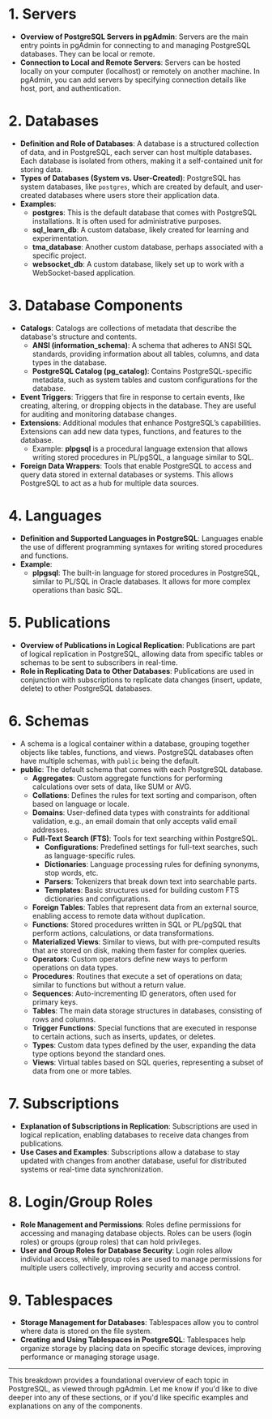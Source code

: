 # 1. **Servers**

- **Overview of PostgreSQL Servers in pgAdmin**: Servers are the main entry points in pgAdmin for connecting to and managing PostgreSQL databases. They can be local or remote.
- **Connection to Local and Remote Servers**: Servers can be hosted locally on your computer (localhost) or remotely on another machine. In pgAdmin, you can add servers by specifying connection details like host, port, and authentication.

# 2. **Databases**

- **Definition and Role of Databases**: A database is a structured collection of data, and in PostgreSQL, each server can host multiple databases. Each database is isolated from others, making it a self-contained unit for storing data.
- **Types of Databases (System vs. User-Created)**: PostgreSQL has system databases, like `postgres`, which are created by default, and user-created databases where users store their application data.
- **Examples**:
  - **postgres**: This is the default database that comes with PostgreSQL installations. It is often used for administrative purposes.
  - **sql_learn_db**: A custom database, likely created for learning and experimentation.
  - **tma_database**: Another custom database, perhaps associated with a specific project.
  - **websocket_db**: A custom database, likely set up to work with a WebSocket-based application.

# 3. **Database Components**

- **Catalogs**: Catalogs are collections of metadata that describe the database's structure and contents.
  - **ANSI (information_schema)**: A schema that adheres to ANSI SQL standards, providing information about all tables, columns, and data types in the database.
  - **PostgreSQL Catalog (pg_catalog)**: Contains PostgreSQL-specific metadata, such as system tables and custom configurations for the database.
- **Event Triggers**: Triggers that fire in response to certain events, like creating, altering, or dropping objects in the database. They are useful for auditing and monitoring database changes.
- **Extensions**: Additional modules that enhance PostgreSQL’s capabilities. Extensions can add new data types, functions, and features to the database.
  - Example: **plpgsql** is a procedural language extension that allows writing stored procedures in PL/pgSQL, a language similar to SQL.
- **Foreign Data Wrappers**: Tools that enable PostgreSQL to access and query data stored in external databases or systems. This allows PostgreSQL to act as a hub for multiple data sources.

# 4. **Languages**

- **Definition and Supported Languages in PostgreSQL**: Languages enable the use of different programming syntaxes for writing stored procedures and functions.
- **Example**:
  - **plpgsql**: The built-in language for stored procedures in PostgreSQL, similar to PL/SQL in Oracle databases. It allows for more complex operations than basic SQL.

# 5. **Publications**

- **Overview of Publications in Logical Replication**: Publications are part of logical replication in PostgreSQL, allowing data from specific tables or schemas to be sent to subscribers in real-time.
- **Role in Replicating Data to Other Databases**: Publications are used in conjunction with subscriptions to replicate data changes (insert, update, delete) to other PostgreSQL databases.

# 6. **Schemas**

- A schema is a logical container within a database, grouping together objects like tables, functions, and views. PostgreSQL databases often have multiple schemas, with `public` being the default.
- **public**: The default schema that comes with each PostgreSQL database.
  - **Aggregates**: Custom aggregate functions for performing calculations over sets of data, like SUM or AVG.
  - **Collations**: Defines the rules for text sorting and comparison, often based on language or locale.
  - **Domains**: User-defined data types with constraints for additional validation, e.g., an email domain that only accepts valid email addresses.
  - **Full-Text Search (FTS)**: Tools for text searching within PostgreSQL.
    - **Configurations**: Predefined settings for full-text searches, such as language-specific rules.
    - **Dictionaries**: Language processing rules for defining synonyms, stop words, etc.
    - **Parsers**: Tokenizers that break down text into searchable parts.
    - **Templates**: Basic structures used for building custom FTS dictionaries and configurations.
  - **Foreign Tables**: Tables that represent data from an external source, enabling access to remote data without duplication.
  - **Functions**: Stored procedures written in SQL or PL/pgSQL that perform actions, calculations, or data transformations.
  - **Materialized Views**: Similar to views, but with pre-computed results that are stored on disk, making them faster for complex queries.
  - **Operators**: Custom operators define new ways to perform operations on data types.
  - **Procedures**: Routines that execute a set of operations on data; similar to functions but without a return value.
  - **Sequences**: Auto-incrementing ID generators, often used for primary keys.
  - **Tables**: The main data storage structures in databases, consisting of rows and columns.
  - **Trigger Functions**: Special functions that are executed in response to certain actions, such as inserts, updates, or deletes.
  - **Types**: Custom data types defined by the user, expanding the data type options beyond the standard ones.
  - **Views**: Virtual tables based on SQL queries, representing a subset of data from one or more tables.

# 7. **Subscriptions**

- **Explanation of Subscriptions in Replication**: Subscriptions are used in logical replication, enabling databases to receive data changes from publications.
- **Use Cases and Examples**: Subscriptions allow a database to stay updated with changes from another database, useful for distributed systems or real-time data synchronization.

# 8. **Login/Group Roles**

- **Role Management and Permissions**: Roles define permissions for accessing and managing database objects. Roles can be users (login roles) or groups (group roles) that can hold privileges.
- **User and Group Roles for Database Security**: Login roles allow individual access, while group roles are used to manage permissions for multiple users collectively, improving security and access control.

# 9. **Tablespaces**

- **Storage Management for Databases**: Tablespaces allow you to control where data is stored on the file system.
- **Creating and Using Tablespaces in PostgreSQL**: Tablespaces help organize storage by placing data on specific storage devices, improving performance or managing storage usage.

---

This breakdown provides a foundational overview of each topic in PostgreSQL, as viewed through pgAdmin. Let me know if you'd like to dive deeper into any of these sections, or if you'd like specific examples and explanations on any of the components.
